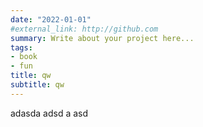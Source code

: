 ```yaml
---
date: "2022-01-01"
#external_link: http://github.com
summary: Write about your project here...
tags:
- book
- fun
title: qw
subtitle: qw
---
```


adasda adsd a asd
